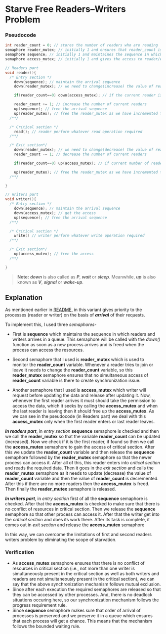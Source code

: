 # Starve Free Readers–Writers Problem

### **Pseudocode**
```cpp
int reader_count = 0; // stores the number of readers who are reading
semaphore reader_mutex; // initially 1 and ensures that reader_count is changed with proper synchronization
semaphore sequence; // initially 1 and maintaines the sequence in which reader and writer arrives
semaphore access_mutex; // initially 1 and gives the access to reader/writer

// Readers part
void reader(){
  /* Entry section */
    down(sequence); // maintain the arrival sequence
    down(reader_mutex); // we need to change(increase) the value of reader_count

    if(reader_count==0) down(access_mutex); // if the current reader is the first one get the access of resources

    reader_count += 1; // increase the number of current readers
    up(sequence); // free the arrival sequence
    up(reader_mutex); // free the reader_mutex as we have incremented the reader_count
  /**/

  /* Critical section */
    read(); // reader perform whatever read operation required
  /**/

  /* Exit section*/
    down(reader_mutex); // we need to change(decrease) the value of reader_count
    reader_count -= 1; // decrease the number of current readers

    if(reader_count==0) up(access_mutex); // if current number of reader is 0 free the access of resources

    up(reader_mutex); // free the reader_mutex as we have incremented the reader_count
  /**/

}

// Writers part
void writer(){
  /* Entry section */
    down(sequence); // maintain the arrival sequence
    down(access_mutex); // get the access
    up(sequence); // free the arrival sequence
  /**/

  /* Critical section */
    write() // writer perform whatever write operation required
  /**/

  /* Exit section*/
    up(access_mutex); // free the access
  /**/

}
```
> **Note:** ***down*** is also called as ***P***, ***wait*** or ***sleep***. Meanwhile, ***up*** is also known as ***V***, ***signal*** or ***wake-up***.

## Explanation
As mentioned earlier in [README](./README.md), in this variant gives priority to the processes (reader or writer) on the basis of ***arrival*** of their requests. 

To implement this, I used three *semaphores*- 

- First is **sequence** which maintains the sequence in which readers and writers arrives in a queue. This semaphore will be called with the *down()* function as soon as a new process arrives and is freed when the process can access the resources. 

- Second semaphore that I used is **reader_mutex** which is used to monitor the **reader_count** variable. Whenever a reader tries to join or leave it needs to change the **reader_count** variable, so this **reader_mutex** semaphore ensures that no simultaneous access of **reader_count** variable is there to create synchronization issue. 

- Another semaphore that I used is **access_mutex** which writer will request before updating the data and release after updating it. Now, whenever the first reader arrives it must should take the permission to access the data, which it seeks by calling the **access_mutex** and when the last reader is leaving then it should free up the **access_mutex**. As we can see in the pseudocode (in Readers part) we deal with this **access_mutex** only when the first reader enters or last reader leaves. 

***In readers part***, in *entry section* **sequence** semaphore is checked and then we call the **reader_mutex** so that the variable **reader_count** can be updated (increased). Now we check if it is the first reader, if found so then we call the **access_mutex** semaphore to gain the access of critical section. After this we update the **reader_count** variable and then release the **sequence** semaphore followed by the **reader_mutex** semaphore so that the newer process can access it. After all of this, this reader enters into *critical section* and reads the required data. Then it goes in the *exit section* and calls the **reader_mutex** semaphore as it needs to update (decrease) the value of **reader_count** variable and then the value of **reader_count** is decremented. After this if there are no more readers then the **access_mutex** is freed. Then finally the **reader_mutex** semaphore is released.

***In writers part***, in *entry section* first of all the **sequence** semaphore is checked. After that the **access_mutex** is checked to make sure that there is no conflict of resources in critical section. Then we release the **sequence** semaphore so that other process can access it. After that the writer get into the *critical section* and does its work there. After its task is complete, it comes out in *exit section* and release the **access_mutex** semaphore

In this way, we can overcome the limitations of first and second readers writers problem by eliminating the scope of starvation.

### Verification
- As **access_mutex** semaphore ensures that there is no conflict of resources in critical section (i.e., not more than one writer is simultaneously present in the critical section as well as both writers and readers are not simultaneously present in the critical section), we can say that the above synchronization mechanism follows mutual exclusion.
- Since after each execution the required semaphores are released so that they can be accessed by other processes. And, there is no deadlock situations occuring here, so our synchronization mechanism follows the progress requirement rule.
- Since **sequence** semaphore makes sure that order of arrival of processes is preserved and we preserve it in a queue which ensures that each process will get a chance. This means that the mechanism follows the bounded waiting rule.
